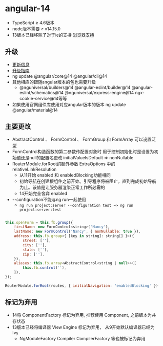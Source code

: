 # angular-14

- TypeScript ≥ 4.6版本
- node版本需要 ≥ v14.15.0
- 13版本已经移除了对于ie的支持 [浏览器支持](https://angular.cn/guide/browser-support)

## 升级

- [更新信息](https://angular.cn/guide/update-to-latest-version)
- [升级指南](https://update.angular.io/)
- ng update @angular/core@14 @angular/cli@14
- 其他相应的跟随angular版本的包也需要升级
  - @nguniversal/builders@14  @angular-eslint/builder@14 @angular-eslint/schematics@14 @nguniversal/express-engine@14 ngx-cookie-service@14等等
- 如果使用官网组件库使用对应angular版本的版本 ng update @angular/material@14

## 主要更改

- AbstractControl 、 FormControl 、 FormGroup 和 FormArray 可以设置泛型
- FormControl构造函数的第二参数传配置对象时 用于控制初始化时是设置为初始值还是null的配置名更改 initialValueIsDefault => nonNullable
- RouterModule.forRoot的额外参数 ExtraOptions 中的 relativeLinkResolution
  - 从11开始 enabled 和 enabledBlocking功能相同
  - 初始导航在创建根组件之前开始。引导程序将被阻止，直到完成初始导航为止。该值是让服务器渲染正常工作所必需的
  - 14开始完全舍弃 enabled
- --configuration不能与ng run一起使用
  - `ng run project:server --configuration test => ng run project:server:test`

```js

this.openForm = this.fb.group({
    firstName: new FormControl<string>('Nancy'),
    lastName: new FormControl('Nancy', { nonNullable: true }),
    address: this.fb.group<{ [key in string]: string[] }>({
        street: [''],
        city: [''],
        state: [''],
        zip: [''],
    }),
    aliases: this.fb.array<AbstractControl<string | null>>([
        this.fb.control(''),
    ]),
});

RouterModule.forRoot(routes, { initialNavigation: 'enabledBlocking' })

```

## 标记为弃用

- 14将 ComponentFactory 标记为弃用, 推荐使用 Component, 之前版本为共存状态
- 13版本已经将编译器 View Engine 标记为弃用， 从9开始默认编译器已经为Ivy
  - NgModuleFactory Compiler CompilerFactory 等也被标记为弃用
